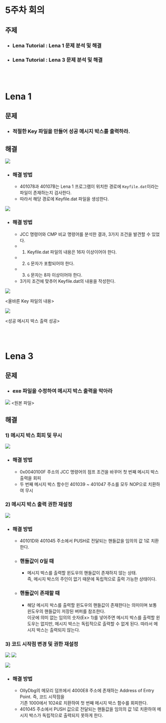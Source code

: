 # 5주차 회의

## 주제
- ### Lena Tutorial : Lena 1 문제 분석 및 해결
- ### Lena Tutorial : Lena 3 문제 분석 및 해결

</br></br>

# Lena 1

## 문제

- ### 적절한 Key 파일을 만들어 성공 메시지 박스를 출력하라.


## 해결

![](https://images.velog.io/images/kmk9502/post/0fc0519f-bcaa-450a-9227-60856392552c/%EC%84%B1%EA%B3%B5%20%EC%A1%B0%EA%B1%B4%201.png)

- ### 해결 방법
  - 401078과 40107B는 Lena 1 프로그램이 위치한 경로에 `Keyfile.dat`이라는 파일이 존재하는지 검사한다. 
  - 따라서 해당 경로에 Keyfile.dat 파일을 생성한다.

![](https://images.velog.io/images/kmk9502/post/a8bbbea0-d301-427f-8afe-591c138ea1c4/%EC%84%B1%EA%B3%B5%20%EC%A1%B0%EA%B1%B4%202.png)

- ### 해결 방법
  - JCC 명령어와 CMP 비교 명령어를 분석한 결과, 3가지 조건을 발견할 수 있었다.
  - 1. Keyfile.dat 파일의 내용은 16자 이상이어야 한다.
  - 2. `G` 문자가 포함되어야 한다.
  - 3. `G` 문자는 8자 이상이어야 한다.
  - 3가지 조건에 맞추어 Keyfile.dat의 내용을 작성한다. 

![](https://images.velog.io/images/kmk9502/post/abf19ab3-9bf5-4fc5-bcd0-54979a6c4c99/Keyfile%20%EB%82%B4%EC%9A%A9.png)

<올바른 Key 파일의 내용>

![](https://images.velog.io/images/kmk9502/post/9946ee04-0c93-4c70-8995-db243dfd9cc7/%EB%AA%A9%ED%91%9C%20%EB%8B%AC%EC%84%B1.png)

<성공 메시지 박스 출력 성공>

</br></br>

# Lena 3

## 문제

- ### exe 파일을 수정하여 메시지 박스 출력을 막아라

![](https://images.velog.io/images/kmk9502/post/b54703a4-ecf8-4ac6-9961-7e438bb72d8b/%EC%9B%90%EB%B3%B8%20%ED%8C%8C%EC%9D%BC.png)
<원본 파일>

## 해결

### 1) 메시지 박스 회피 및 무시

![](https://images.velog.io/images/kmk9502/post/ba00f894-8205-44fa-a933-c84a890ad522/%EB%AC%B8%EC%A0%9C%20%ED%95%B4%EA%B2%B0%201.png)

- ### 해결 방법
  - 0x0040100F 주소의 JCC 명령어의 점프 조건을 바꾸어 첫 번째 메시지 박스 출력을 회피
  - 두 번째 메시지 박스 함수인 401039 ~ 401047 주소를 모두 NOP으로 치환하여 무시

### 2) 메시지 박스 출력 권한 재설정

![](https://images.velog.io/images/kmk9502/post/eda51db6-5e8b-4912-afb2-22eec27e89e6/%EB%AC%B8%EC%A0%9C%20%ED%95%B4%EA%B2%B0%202.png)

- ### 해결 방법
  - 40101D와 401045 주소에서 PUSH로 전달되는 핸들값을 임의의 값 1로 치환한다.
  - ### 핸들값이 0일 때
    - 메시지 박스를 출력할 윈도우의 핸들값이 존재하지 않는 상태. </br>즉, 메시지 박스의 주인이 없기 때문에 독립적으로 출력 가능한 상태이다.
  - ### 핸들값이 존재할 때
    - 해당 메시지 박스를 출력할 윈도우의 핸들값이 존재한다는 의미이며 보통 윈도우의 핸들값이 저장된 버퍼를 참조한다. </br>이곳에 의미 없는 임의의 숫자(Ex> 1)를 넣어주면 메시지 박스를 출력할 윈도우는
	없지만, 메시지 박스는 독립적으로 출력할 수 없게 된다. 따라서 메시지 박스는 출력되지 않는다.

### 3) 코드 시작점 변경 및 권한 재설정

![](https://images.velog.io/images/kmk9502/post/b8ae598d-0f3e-40a8-a3ff-2d78a6d9758e/%EB%AC%B8%EC%A0%9C%20%ED%95%B4%EA%B2%B0%203.png)
![](https://images.velog.io/images/kmk9502/post/86db6313-eec9-4f71-91e2-4e4b69314bb2/%EB%AC%B8%EC%A0%9C%20%ED%95%B4%EA%B2%B0%203_%EB%A9%94%EB%AA%A8%EB%A6%AC%20%EB%8D%A4%ED%94%84%EA%B0%92%20%EB%B3%80%EA%B2%BD.png)

![](https://images.velog.io/images/kmk9502/post/465cfebd-752f-44ac-93f7-e993d893c58c/%EB%AC%B8%EC%A0%9C%20%ED%95%B4%EA%B2%B0%203_PE%20%EB%82%B4%EC%9A%A9%20%EB%B3%80%EA%B2%BD.png)

- ### 해결 방법
  - OllyDbg의 메모리 덤프에서 4000E8 주소에 존재하는 Address of Entry Point. 즉, 코드 시작점을 </br>기존 1000에서 1024로 치환하여 첫 번째 메시지 박스 함수를 회피한다. 
  - 401045 주소에서 PUSH 값으로 전달되는 핸들값을 임의의 값 1로 치환하여 메시지 박스가 독립적으로 출력되지 못하게 한다.